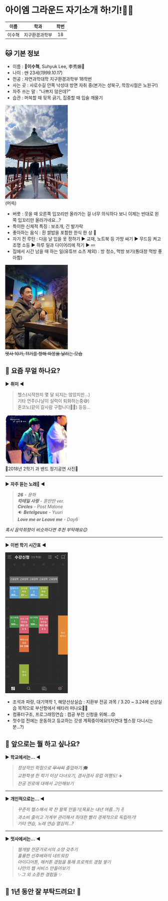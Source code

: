 # **아이엠 그라운드 자기소개 하!기!**:wave::wave:<br>
| 이름 | 학과 | 학번 |
| :---: | :---: | :---: |
|이수혁|지구환경과학부|18|
## :cat: 기본 정보<br>
- 이름 : :gem:**이수혁**, Suhyuk Lee, 李秀爀:gem:<br> 
- 나이 : ~~만~~ 23세(*1999.10.17*)<br>
- 전공 : 자연과학대학 지구환경과학부 18학번<br>
- 사는 곳 : 샤로수길 안쪽 낙성대 방면 자취 중(본가는 성북구, 학창시절은 노원구!)<br>
- 자주 쓰는 말 : "나쁘지 않은데?"<br>
- 습관 : 머쓱할 때 뒷목 긁기, 집중할 때 입술 깨물기<br>

<img width="200px" height="300px" src="./profile.jpg"><br>
(머쓱)
- 버릇 : 웃을 때 오른쪽 입꼬리만 올라가는 걸 너무 의식하다 보니 이제는 반대로 왼쪽 입꼬리만 올라가네요...?<br>
- 특이한 신체적 특징 : 보조개, 긴 발가락
- 좋아하는 음식 : 흰 쌀밥을 포함한 한식 한 상 :rice_ball:
- 자기 전 루틴 : 다음 날 입을 옷 정하기 :arrow_forward: 교재, 노트북 등 가방 싸기 :arrow_forward: 무드등 켜고 조명 소등 :arrow_forward: 하루 일과 다이어리에 적기 :arrow_forward: :zzz:
- 집에서 시간 남을 때 하는 일(유튜브 쇼츠 제외) : 방 청소, 먹방 보기(통대창 먹방 좋아함) 

<img width="200px" height="270px" src="./good.jpg"><br>
~~멋사 10기, 11기를 향해 따봉을 날리는 모습~~
## :rabbit: 요즘 무얼 하나요?
:arrow_forward: **취미** :arrow_backward:
> 헬스(시작한지 몇 달 되지는 않았지만...)<br>
> 기타 연주(나날이 실력이 퇴화하는중:sweat_smile:)<br>
> 혼코노(같이 갈사람 구합니다:pray::pray:) 등등...<br>

<img width="200px" height="160px" src="./band.jpg"><br>
:guitar:2018년 2학기 과 밴드 정기공연 사진:guitar:<br>
***
:arrow_forward: **자주 듣는 노래:musical_note:** :arrow_backward:
> ***26** - 윤하*<br>
> ***칵테일 사랑** - 윤딴딴 ver.*<br>
> ***Circles** - Post Malone*<br>
> :sound: ***Betelgeuse** - Yuuri* <br>
> ***Love me or Leave me** - Day6*

*혹시 음악취향이 비슷하다면 추천 부탁해요:blush:*
***
:arrow_forward: **이번 학기 시간표** :arrow_backward:<br>

<img width="200px" height="450px" src="./timetable.jpg"><br>
* 조석과 파랑, 대기역학 1, 해양선상실습 : 지환부 전공 과목 / 3.20 ~ 3.24에 선상실습 목적으로 부산항에서 배타러 떠나요:ocean::ocean:<br>
* 컴퓨터구조, 프로그래밍연습 : 컴공 부전 신청을 위해...:worried:
* 첫수업 전에는 운동하고 등교하는 갓생 계획중이에요!(자연대 헬스장 다니시는분...?)
## :dog: 앞으로는 뭘 하고 싶나요?
:arrow_forward: **학교에서는...** :arrow_backward:
> *정상적인 학점으로 ~~무사히~~ 졸업하기* :mortar_board:<br>
> *교환학생 한 학기 이상 다녀오기, 겸사겸사 유럽 여행도!* :airplane:<br>
> *전공 진로에 대해서 고민해보기*<br>
***
:arrow_forward: **개인적으로는...** :arrow_backward:
> *꾸준히 헬스해서 꽉 찬 팔뚝 만들기(목표는 내년 여름...?)* :v:<br>
> *과소비 줄이고 가계부 관리해서 최대한 빨리 경제적으로 독립하기!*<br>
> *기타 연습, 노래 연습 열심히...?*<br>
***
:arrow_forward: **멋사에서는...** :arrow_backward:
> *웹개발 전문가로서의 소양 갖추기*<br>
> *훌륭한 선후배와의 네트워킹*<br>
> *아이디어톤, 해커톤 경험을 통해 프로젝트 경험 쌓기*<br>
> *나만의 웹 서비스 만들어보기*<br>
> :sparkles:*그 외 소중한 경험들* :sparkles:<br>
## :bow: 1년 동안 잘 부탁드려요! :bow:<br>